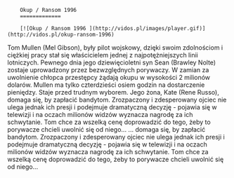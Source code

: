 
        Okup / Ransom 1996 
        =============
        
        [![Okup / Ransom 1996 ](http://vidos.pl/images/player.gif)](http://vidos.pl/okup-ransom-1996)
        
        
 Tom Mullen (Mel Gibson), były pilot wojskowy, dzięki swoim zdolnościom i ciężkiej pracy stał się właścicielem jednej z najpotężniejszych linii lotniczych. Pewnego dnia jego dziewięcioletni syn Sean (Brawley Nolte) zostaje uprowadzony przez bezwzględnych porywaczy. W zamian za uwolnienie chłopca przestępcy żądają okupu w wysokości 2 milionów dolarów. Mullen ma tylko czterdzieści osiem godzin na dostarczenie pieniędzy. Staje przed trudnym wyborem. Jego żona, Kate (Rene Russo), domaga się, by zapłacić bandytom. Zrozpaczony i zdesperowany ojciec nie ulega jednak ich presji i podejmuje dramatyczną decyzję - pojawia się w telewizji i na oczach milionów widzów wyznacza nagrodę za ich schwytanie. Tom chce za wszelką cenę doprowadzić do tego, żeby to porywacze chcieli uwolnić się od niego...  ... domaga się, by zapłacić bandytom. Zrozpaczony i zdesperowany ojciec nie ulega jednak ich presji i podejmuje dramatyczną decyzję - pojawia się w telewizji i na oczach milionów widzów wyznacza nagrodę za ich schwytanie. Tom chce za wszelką cenę doprowadzić do tego, żeby to porywacze chcieli uwolnić się od niego...
    
